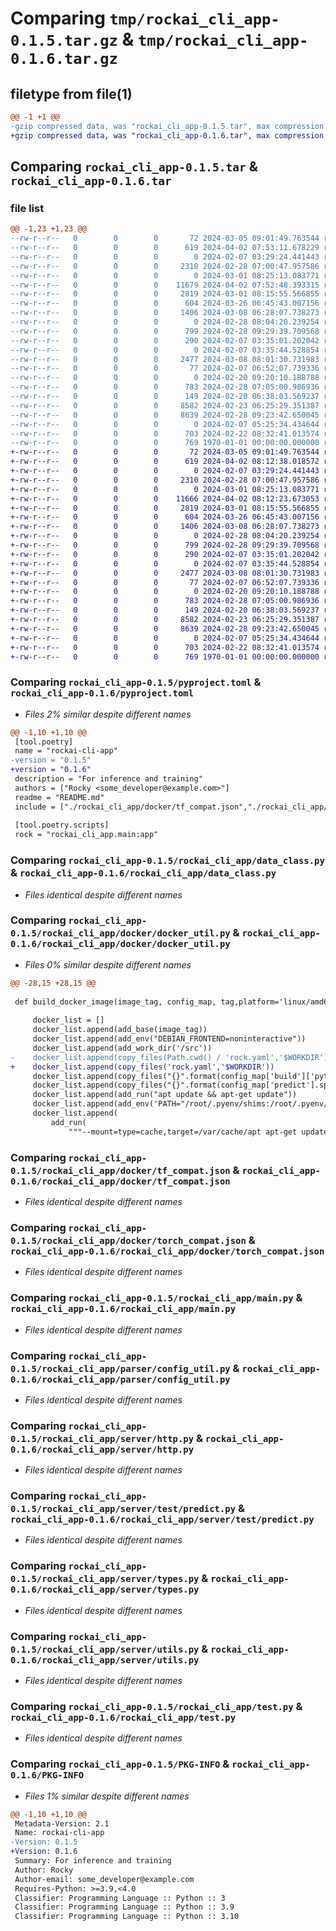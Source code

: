 # Comparing `tmp/rockai_cli_app-0.1.5.tar.gz` & `tmp/rockai_cli_app-0.1.6.tar.gz`

## filetype from file(1)

```diff
@@ -1 +1 @@
-gzip compressed data, was "rockai_cli_app-0.1.5.tar", max compression
+gzip compressed data, was "rockai_cli_app-0.1.6.tar", max compression
```

## Comparing `rockai_cli_app-0.1.5.tar` & `rockai_cli_app-0.1.6.tar`

### file list

```diff
@@ -1,23 +1,23 @@
--rw-r--r--   0        0        0       72 2024-03-05 09:01:49.763544 rockai_cli_app-0.1.5/README.md
--rw-r--r--   0        0        0      619 2024-04-02 07:53:11.678229 rockai_cli_app-0.1.5/pyproject.toml
--rw-r--r--   0        0        0        0 2024-02-07 03:29:24.441443 rockai_cli_app-0.1.5/rockai_cli_app/__init__.py
--rw-r--r--   0        0        0     2310 2024-02-28 07:00:47.957586 rockai_cli_app-0.1.5/rockai_cli_app/data_class.py
--rw-r--r--   0        0        0        0 2024-03-01 08:25:13.083771 rockai_cli_app-0.1.5/rockai_cli_app/docker/__init__.py
--rw-r--r--   0        0        0    11679 2024-04-02 07:52:48.393315 rockai_cli_app-0.1.5/rockai_cli_app/docker/docker_util.py
--rw-r--r--   0        0        0     2819 2024-03-01 08:15:55.566855 rockai_cli_app-0.1.5/rockai_cli_app/docker/tf_compat.json
--rw-r--r--   0        0        0      604 2024-03-26 06:45:43.007156 rockai_cli_app-0.1.5/rockai_cli_app/docker/torch_compat.json
--rw-r--r--   0        0        0     1406 2024-03-08 06:28:07.738273 rockai_cli_app-0.1.5/rockai_cli_app/main.py
--rw-r--r--   0        0        0        0 2024-02-28 08:04:20.239254 rockai_cli_app-0.1.5/rockai_cli_app/parser/__init__.py
--rw-r--r--   0        0        0      799 2024-02-28 09:29:39.709568 rockai_cli_app-0.1.5/rockai_cli_app/parser/config_util.py
--rw-r--r--   0        0        0      290 2024-02-07 03:35:01.202042 rockai_cli_app-0.1.5/rockai_cli_app/predictor.py
--rw-r--r--   0        0        0        0 2024-02-07 03:35:44.528854 rockai_cli_app-0.1.5/rockai_cli_app/server/__init__.py
--rw-r--r--   0        0        0     2477 2024-03-08 08:01:30.731983 rockai_cli_app-0.1.5/rockai_cli_app/server/http.py
--rw-r--r--   0        0        0       77 2024-02-07 06:52:07.739336 rockai_cli_app-0.1.5/rockai_cli_app/server/runner.py
--rw-r--r--   0        0        0        0 2024-02-20 09:20:10.188788 rockai_cli_app-0.1.5/rockai_cli_app/server/test/__init__.py
--rw-r--r--   0        0        0      783 2024-02-28 07:05:00.986936 rockai_cli_app-0.1.5/rockai_cli_app/server/test/predict.py
--rw-r--r--   0        0        0      149 2024-02-20 06:38:03.569237 rockai_cli_app-0.1.5/rockai_cli_app/server/test/test_config.yaml
--rw-r--r--   0        0        0     8582 2024-02-23 06:25:29.351387 rockai_cli_app-0.1.5/rockai_cli_app/server/types.py
--rw-r--r--   0        0        0     8639 2024-02-28 09:23:42.650045 rockai_cli_app-0.1.5/rockai_cli_app/server/utils.py
--rw-r--r--   0        0        0        0 2024-02-07 05:25:34.434644 rockai_cli_app-0.1.5/rockai_cli_app/server/worker.py
--rw-r--r--   0        0        0      703 2024-02-22 08:32:41.013574 rockai_cli_app-0.1.5/rockai_cli_app/test.py
--rw-r--r--   0        0        0      769 1970-01-01 00:00:00.000000 rockai_cli_app-0.1.5/PKG-INFO
+-rw-r--r--   0        0        0       72 2024-03-05 09:01:49.763544 rockai_cli_app-0.1.6/README.md
+-rw-r--r--   0        0        0      619 2024-04-02 08:12:38.018572 rockai_cli_app-0.1.6/pyproject.toml
+-rw-r--r--   0        0        0        0 2024-02-07 03:29:24.441443 rockai_cli_app-0.1.6/rockai_cli_app/__init__.py
+-rw-r--r--   0        0        0     2310 2024-02-28 07:00:47.957586 rockai_cli_app-0.1.6/rockai_cli_app/data_class.py
+-rw-r--r--   0        0        0        0 2024-03-01 08:25:13.083771 rockai_cli_app-0.1.6/rockai_cli_app/docker/__init__.py
+-rw-r--r--   0        0        0    11666 2024-04-02 08:12:23.673053 rockai_cli_app-0.1.6/rockai_cli_app/docker/docker_util.py
+-rw-r--r--   0        0        0     2819 2024-03-01 08:15:55.566855 rockai_cli_app-0.1.6/rockai_cli_app/docker/tf_compat.json
+-rw-r--r--   0        0        0      604 2024-03-26 06:45:43.007156 rockai_cli_app-0.1.6/rockai_cli_app/docker/torch_compat.json
+-rw-r--r--   0        0        0     1406 2024-03-08 06:28:07.738273 rockai_cli_app-0.1.6/rockai_cli_app/main.py
+-rw-r--r--   0        0        0        0 2024-02-28 08:04:20.239254 rockai_cli_app-0.1.6/rockai_cli_app/parser/__init__.py
+-rw-r--r--   0        0        0      799 2024-02-28 09:29:39.709568 rockai_cli_app-0.1.6/rockai_cli_app/parser/config_util.py
+-rw-r--r--   0        0        0      290 2024-02-07 03:35:01.202042 rockai_cli_app-0.1.6/rockai_cli_app/predictor.py
+-rw-r--r--   0        0        0        0 2024-02-07 03:35:44.528854 rockai_cli_app-0.1.6/rockai_cli_app/server/__init__.py
+-rw-r--r--   0        0        0     2477 2024-03-08 08:01:30.731983 rockai_cli_app-0.1.6/rockai_cli_app/server/http.py
+-rw-r--r--   0        0        0       77 2024-02-07 06:52:07.739336 rockai_cli_app-0.1.6/rockai_cli_app/server/runner.py
+-rw-r--r--   0        0        0        0 2024-02-20 09:20:10.188788 rockai_cli_app-0.1.6/rockai_cli_app/server/test/__init__.py
+-rw-r--r--   0        0        0      783 2024-02-28 07:05:00.986936 rockai_cli_app-0.1.6/rockai_cli_app/server/test/predict.py
+-rw-r--r--   0        0        0      149 2024-02-20 06:38:03.569237 rockai_cli_app-0.1.6/rockai_cli_app/server/test/test_config.yaml
+-rw-r--r--   0        0        0     8582 2024-02-23 06:25:29.351387 rockai_cli_app-0.1.6/rockai_cli_app/server/types.py
+-rw-r--r--   0        0        0     8639 2024-02-28 09:23:42.650045 rockai_cli_app-0.1.6/rockai_cli_app/server/utils.py
+-rw-r--r--   0        0        0        0 2024-02-07 05:25:34.434644 rockai_cli_app-0.1.6/rockai_cli_app/server/worker.py
+-rw-r--r--   0        0        0      703 2024-02-22 08:32:41.013574 rockai_cli_app-0.1.6/rockai_cli_app/test.py
+-rw-r--r--   0        0        0      769 1970-01-01 00:00:00.000000 rockai_cli_app-0.1.6/PKG-INFO
```

### Comparing `rockai_cli_app-0.1.5/pyproject.toml` & `rockai_cli_app-0.1.6/pyproject.toml`

 * *Files 2% similar despite different names*

```diff
@@ -1,10 +1,10 @@
 [tool.poetry]
 name = "rockai-cli-app"
-version = "0.1.5"
+version = "0.1.6"
 description = "For inference and training"
 authors = ["Rocky <some_developer@example.com>"]
 readme = "README.md"
 include = ["./rockai_cli_app/docker/tf_compat.json","./rockai_cli_app/docker/torch_compat.json"]
 
 [tool.poetry.scripts]
 rock = "rockai_cli_app.main:app"
```

### Comparing `rockai_cli_app-0.1.5/rockai_cli_app/data_class.py` & `rockai_cli_app-0.1.6/rockai_cli_app/data_class.py`

 * *Files identical despite different names*

### Comparing `rockai_cli_app-0.1.5/rockai_cli_app/docker/docker_util.py` & `rockai_cli_app-0.1.6/rockai_cli_app/docker/docker_util.py`

 * *Files 0% similar despite different names*

```diff
@@ -28,15 +28,15 @@
 
 def build_docker_image(image_tag, config_map, tag,platform='linux/amd64'):
     
     docker_list = []
     docker_list.append(add_base(image_tag))
     docker_list.append(add_env("DEBIAN_FRONTEND=noninteractive"))
     docker_list.append(add_work_dir('/src'))
-    docker_list.append(copy_files(Path.cwd() / 'rock.yaml','$WORKDIR'))
+    docker_list.append(copy_files('rock.yaml','$WORKDIR'))
     docker_list.append(copy_files("{}".format(config_map['build']['python_requirements']), "$WORKDIR"))
     docker_list.append(copy_files("{}".format(config_map['predict'].split(':')[0]), "$WORKDIR"))
     docker_list.append(add_run("apt update && apt-get update"))
     docker_list.append(add_env('PATH="/root/.pyenv/shims:/root/.pyenv/bin:$PATH"'))
     docker_list.append(
         add_run(
             """--mount=type=cache,target=/var/cache/apt apt-get update -qq && apt-get install -qqy --no-install-recommends \
```

### Comparing `rockai_cli_app-0.1.5/rockai_cli_app/docker/tf_compat.json` & `rockai_cli_app-0.1.6/rockai_cli_app/docker/tf_compat.json`

 * *Files identical despite different names*

### Comparing `rockai_cli_app-0.1.5/rockai_cli_app/docker/torch_compat.json` & `rockai_cli_app-0.1.6/rockai_cli_app/docker/torch_compat.json`

 * *Files identical despite different names*

### Comparing `rockai_cli_app-0.1.5/rockai_cli_app/main.py` & `rockai_cli_app-0.1.6/rockai_cli_app/main.py`

 * *Files identical despite different names*

### Comparing `rockai_cli_app-0.1.5/rockai_cli_app/parser/config_util.py` & `rockai_cli_app-0.1.6/rockai_cli_app/parser/config_util.py`

 * *Files identical despite different names*

### Comparing `rockai_cli_app-0.1.5/rockai_cli_app/server/http.py` & `rockai_cli_app-0.1.6/rockai_cli_app/server/http.py`

 * *Files identical despite different names*

### Comparing `rockai_cli_app-0.1.5/rockai_cli_app/server/test/predict.py` & `rockai_cli_app-0.1.6/rockai_cli_app/server/test/predict.py`

 * *Files identical despite different names*

### Comparing `rockai_cli_app-0.1.5/rockai_cli_app/server/types.py` & `rockai_cli_app-0.1.6/rockai_cli_app/server/types.py`

 * *Files identical despite different names*

### Comparing `rockai_cli_app-0.1.5/rockai_cli_app/server/utils.py` & `rockai_cli_app-0.1.6/rockai_cli_app/server/utils.py`

 * *Files identical despite different names*

### Comparing `rockai_cli_app-0.1.5/rockai_cli_app/test.py` & `rockai_cli_app-0.1.6/rockai_cli_app/test.py`

 * *Files identical despite different names*

### Comparing `rockai_cli_app-0.1.5/PKG-INFO` & `rockai_cli_app-0.1.6/PKG-INFO`

 * *Files 1% similar despite different names*

```diff
@@ -1,10 +1,10 @@
 Metadata-Version: 2.1
 Name: rockai-cli-app
-Version: 0.1.5
+Version: 0.1.6
 Summary: For inference and training
 Author: Rocky
 Author-email: some_developer@example.com
 Requires-Python: >=3.9,<4.0
 Classifier: Programming Language :: Python :: 3
 Classifier: Programming Language :: Python :: 3.9
 Classifier: Programming Language :: Python :: 3.10
```

